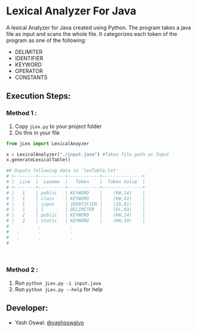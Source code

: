 # Lexical Analyzer For Java
A lexical Analyzer for Java created using Python. The program takes a java file as input and scans the whole file. It categorizes each token of the program as one of the following:

- DELIMITER
- IDENTIFIER
- KEYWORD
- OPERATOR
- CONSTANTS

## Execution Steps:
### Method 1 :
1. Copy `jLex.py` to your project folder
2. Do this in your file
```python
from jLex import LexicalAnayzer

x = LexicalAnalyzer("./input.java") #Takes file path as Input
x.generateLexicalTable() 

## Ouputs following data to 'lexTable.txt'
# +--------+----------+------------+---------------+
# |  Line  |  Lexeme  |   Token    |  Token Value  |
# +--------+----------+------------+---------------+
# |   1    | public   | KEYWORD    |    (KW,24)    |
# |   1    | class    | KEYWORD    |    (KW,41)    |
# |   1    | input    | IDENTIFIER |    (ID,01)    |
# |   1    | {        | DELIMITER  |    (DL,03)    |
# |   2    | public   | KEYWORD    |    (KW,24)    |
# |   2    | static   | KEYWORD    |    (KW,39)    |
# 	.		.			.
# 	.		.			.
# 	.		.			.
#
```
<br>

### Method 2 :
1. Run `python jLex.py -i input.java`
2. Run `python jLex.py --help` for help
## Developer:
- Yash Oswal: <a href="https://github.com/yashoswalyo">@yashoswalyo </a>
